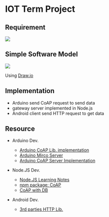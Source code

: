 # IOT Term Project
## Requirement
![](https://i.imgur.com/9vrKpEM.png)

## Simple Software Model
![](https://i.imgur.com/r7TBopx.jpg)

Using [Draw.io](https://www.draw.io/#G0B3VhXejlk0FEODF3Y0oxZ2pDUEk)

## Implementation
- Arduino send CoAP request to send data
- gateway server implemented in Node.js
- Android client send HTTP request to get data

## Resource
- Arduino Dev.
    - [Arduino CoAP Lib. implementation](https://github.com/dgiannakop/Arduino-CoAP/tree/121cb7df00441021ab00f1f9c8fbb369d9977289)
    - [Arduino Mirco Server](https://github.com/1248/microcoap)
    - [Arduino CoAP Server Implementation](https://internetofhomethings.com/homethings/?tag=esp8266-coap)

- Node.JS Dev.
    - [Node.JS Learning Notes](https://hackmd.io/CwZmAYCME5oNgLTWAU2g4BGAJsJBDFRfOADm300wFZ9g6g==?view#)
    - [npm package: CoAP](https://www.npmjs.com/package/coap)
    - [CoAP with DB](http://niutech.github.io/designiot/#coap-%E6%95%B0%E6%8D%AE%E5%BA%93%E6%9F%A5%E8%AF%A2)

- Android Dev.
    - [3rd parties HTTP Lib.](http://huli.logdown.com/posts/280423-android-volley-useful-network-related-library)
